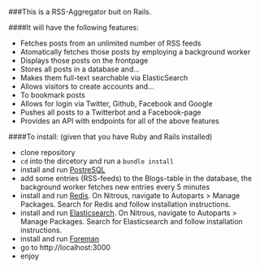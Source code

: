 ###This is a RSS-Aggregator buit on Rails.

####It will have the following features:
* Fetches posts from an unlimited number of RSS feeds
* Atomatically fetches those posts by employing a background worker
* Displays those posts on the frontpage
* Stores all posts in a database and...
* Makes them full-text searchable via ElasticSearch
* Allows visitors to create accounts and...
* To bookmark posts
* Allows for login via Twitter, Github, Facebook and Google
* Pushes all posts to a Twitterbot and a Facebook-page
* Provides an API with endpoints for all of the above features

####To install:
(given that you have Ruby and Rails installed)
* clone repository
* ```cd``` into the dircetory and run a ```bundle install```
* install and run [PostreSQL](http://www.postgresql.org/download/)
* add some entries (RSS-feeds) to the Blogs-table in the database, the background worker fetches new entries every 5 minutes
* install and run [Redis](http://redis.io/topics/quickstart). On Nitrous, navigate to Autoparts > Manage Packages. Search for Redis and follow installation instructions.
* install and run [Elasticsearch](http://www.elastic.co/guide/en/elasticsearch/reference/master/setup.html). On Nitrous, navigate to Autoparts > Manage Packages. Search for Elasticsearch and follow installation instructions.
* install and run [Foreman](http://theforeman.org/manuals/1.7/index.html#3.2.1Installation)
* go to http://localhost:3000
* enjoy


